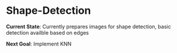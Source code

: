 # Shape-Detection
<div>
<b>Current State</b>: Currently prepares images for shape detection, basic detection availble based on edges
<p><b>Next Goal</b>: Implement KNN


